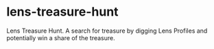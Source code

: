 # lens-treasure-hunt
Lens Treasure Hunt. A search for treasure by digging Lens Profiles and potentially win a share of the treasure.
